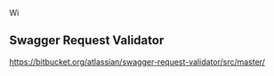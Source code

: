 Wi

Swagger Request Validator
 - 
https://bitbucket.org/atlassian/swagger-request-validator/src/master/


<!--stackedit_data:
eyJoaXN0b3J5IjpbLTEyNzAwMDg3MjAsLTE3Njk0MjAxODZdfQ
==
-->